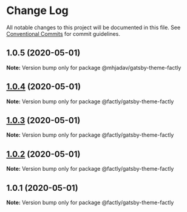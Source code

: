 # Change Log

All notable changes to this project will be documented in this file.
See [Conventional Commits](https://conventionalcommits.org) for commit guidelines.

## 1.0.5 (2020-05-01)

**Note:** Version bump only for package @mhjadav/gatsby-theme-factly





## [1.0.4](https://github.com/mhjadav/gatsby-themes/compare/@factly/gatsby-theme-factly@1.0.3...@factly/gatsby-theme-factly@1.0.4) (2020-05-01)

**Note:** Version bump only for package @factly/gatsby-theme-factly





## [1.0.3](https://github.com/mhjadav/gatsby-themes/compare/@factly/gatsby-theme-factly@1.0.2...@factly/gatsby-theme-factly@1.0.3) (2020-05-01)

**Note:** Version bump only for package @factly/gatsby-theme-factly





## [1.0.2](https://github.com/factly/gatsby-themes/compare/@factly/gatsby-theme-factly@1.0.1...@factly/gatsby-theme-factly@1.0.2) (2020-05-01)

**Note:** Version bump only for package @factly/gatsby-theme-factly





## 1.0.1 (2020-05-01)

**Note:** Version bump only for package @factly/gatsby-theme-factly
